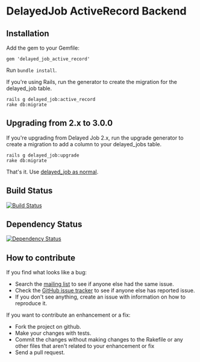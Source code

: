 # DelayedJob ActiveRecord Backend

## Installation

Add the gem to your Gemfile:

    gem 'delayed_job_active_record'

Run `bundle install`.

If you're using Rails, run the generator to create the migration for the delayed_job table.

    rails g delayed_job:active_record
    rake db:migrate
    
## Upgrading from 2.x to 3.0.0

If you're upgrading from Delayed Job 2.x, run the upgrade generator to create a migration to add a column to your delayed_jobs table.

    rails g delayed_job:upgrade
    rake db:migrate

That's it. Use [delayed_job as normal](http://github.com/collectiveidea/delayed_job).

## Build Status

[![Build Status](http://travis-ci.org/collectiveidea/delayed_job_active_record.png)](https://travis-ci.org/collectiveidea/delayed_job_active_record)


## Dependency Status

[![Dependency Status](https://gemnasium.com/collectiveidea/delayed_job_active_record.png)](https://gemnasium.com/collectiveidea/delayed_job_active_record)

## How to contribute

If you find what looks like a bug:

* Search the [mailing list](http://groups.google.com/group/delayed_job) to see if anyone else had the same issue.
* Check the [GitHub issue tracker](http://github.com/collectiveidea/delayed_job_active_record/issues/) to see if anyone else has reported issue.
* If you don't see anything, create an issue with information on how to reproduce it.

If you want to contribute an enhancement or a fix:

* Fork the project on github.
* Make your changes with tests.
* Commit the changes without making changes to the Rakefile or any other files that aren't related to your enhancement or fix
* Send a pull request.
